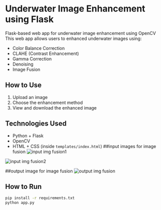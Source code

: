 # Underwater Image Enhancement using Flask
Flask-based web app for underwater image enhancement using OpenCV
This web app allows users to enhanced underwater images using:
- Color Balance Correction
- CLAHE (Contrast Enhancement)
- Gamma Correction
- Denoising
- Image Fusion

## How to Use
1. Upload an image
2. Choose the enhancement method
3. View and download the enhanced image

## Technologies Used
- Python + Flask
- OpenCV
- HTML + CSS (inside `templates/index.html`)
##input images for image fusion
![input img fusion1](https://github.com/user-attachments/assets/d7437e3c-95e0-45f4-8787-4f0d7e0a6961)

![input img fusion2](https://github.com/user-attachments/assets/a2ce38c4-6ff2-4180-a248-e87c26dac536)


##output image for image fusion
![output img fusion](https://github.com/user-attachments/assets/a994fdc6-9247-4d7c-aa87-19cee8b64965)

## How to Run
```bash
pip install -r requirements.txt
python app.py
